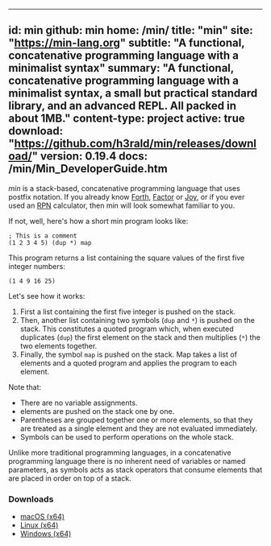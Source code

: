 -----
id: min
github: min
home: /min/
title: "min"
site: "https://min-lang.org"
subtitle: "A functional, concatenative programming language with a minimalist syntax"
summary: "A functional, concatenative programming language with a minimalist syntax, a small but practical standard library, and an advanced REPL. All packed in about 1MB."
content-type: project
active: true
download: "https://github.com/h3rald/min/releases/download/"
version: 0.19.4
docs: /min/Min_DeveloperGuide.htm
-----

*min* is a stack-based, concatenative programming language that uses postfix notation. If you already know [Forth](http://www.forth.org/), [Factor](http://factorcode.org/) or [Joy](http://www.kevinalbrecht.com/code/joy-mirror/), or if you ever used an [RPN](https://en.wikipedia.org/wiki/Reverse_Polish_notation) calculator, then min will look somewhat familiar to you. 

If not, well, here's how a short min program looks like:

    ; This is a comment
    (1 2 3 4 5) (dup *) map

This program returns a list containing the square values of the first five integer numbers:

    (1 4 9 16 25)

Let's see how it works:

1. First a list containing the first five integer is pushed on the stack.
2. Then, another list containing two symbols (`dup` and `*`) is pushed on the stack. This constitutes a quoted program which, when executed duplicates (`dup`) the first element on the stack and then multiplies (`*`) the two elements together.
3. Finally, the symbol `map` is pushed on the stack. Map takes a list of elements and a quoted program and applies the program to each element.

Note that:

* There are no variable assignments.
* elements are pushed on the stack one by one.
* Parentheses are grouped together one or more elements, so that they are treated as a single element and they are not evaluated immediately.
* Symbols can be used to perform operations on the whole stack.

Unlike more traditional programming languages, in a concatenative programming language there is no inherent need of variables or named parameters, as symbols acts as stack operators that consume elements that are placed in order on top of a stack.


### Downloads

* [macOS (x64)]({{$download}}v{{$version}}/{{$github}}_v{{$version}}_macosx_x64.zip)
* [Linux (x64)]({{$download}}v{{$version}}/{{$github}}_v{{$version}}_linux_x64.zip)
* [Windows (x64)]({{$download}}v{{$version}}/{{$github}}_v{{$version}}_windows_x64.zip)
